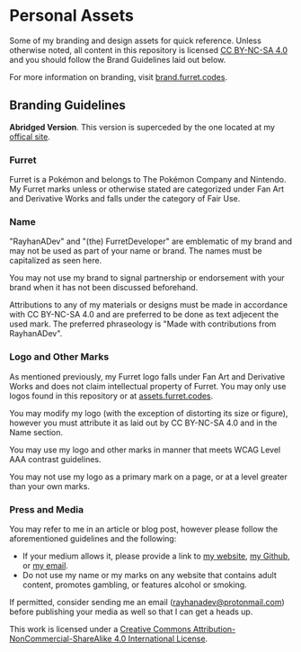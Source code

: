 # Personal Assets

Some of my branding and design assets for quick reference. Unless otherwise noted,
all content in this repository is licensed [CC BY-NC-SA 4.0](https://creativecommons.org/licenses/by-nc-sa/4.0/)
and you should follow the Brand Guidelines laid out below.

For more information on branding, visit [brand.furret.codes](https://brand.furret.codes).

## Branding Guidelines

**Abridged Version**. This version is superceded by the one located at my
[offical site](https://brand.furret.codes).

### Furret

Furret is a Pokémon and belongs to The Pokémon Company and Nintendo. My Furret marks
unless or otherwise stated are categorized under Fan Art and Derivative Works and
falls under the category of Fair Use.

### Name

"RayhanADev" and "(the) FurretDeveloper" are emblematic of my brand and may
not be used as part of your name or brand. The names must be capitalized as seen
here.

You may not use my brand to signal partnership or endorsement with your brand when
it has not been discussed beforehand.

Attributions to any of my materials or designs must be made in accordance
with CC BY-NC-SA 4.0 and are preferred to be done as text adjecent the used mark.
The preferred phraseology is "Made with contributions from RayhanADev".

### Logo and Other Marks

As mentioned previously, my Furret logo falls under Fan Art and Derivative Works
and does not claim intellectual property of Furret. You may only use logos found
in this repository or at [assets.furret.codes](https://assets.furret.codes).

You may modify my logo (with the exception of distorting its size or figure),
however you must attribute it as laid out by CC BY-NC-SA 4.0 and in the Name 
section.

You may use my logo and other marks in manner that meets WCAG Level AAA contrast
guidelines.

You may not use my logo as a primary mark on a page, or at a level greater than
your own marks.

### Press and Media

You may refer to me in an article or blog post, however please follow the
aforementioned guidelines and the following:

- If your medium allows it, please provide a link to [my website](https://www.furret.codes),
  [my Github](https://github.com/rayhanadev), or [my email](mailto:rayhanadev@protonmail.com).
- Do not use my name or my marks on any website that contains adult content,
  promotes gambling, or features alcohol or smoking.

If permitted, consider sending me an email (rayhanadev@protonmail.com) before
publishing your media as well so that I can get a heads up.

This work is licensed under a [Creative Commons Attribution-NonCommercial-ShareAlike 4.0 International License](http://creativecommons.org/licenses/by-nc-sa/4.0/).